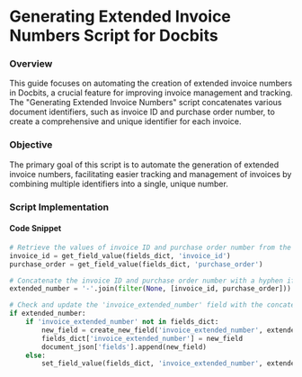 # Generating Extended Invoice Numbers Script for Docbits

### Overview

This guide focuses on automating the creation of extended invoice numbers in Docbits, a crucial feature for improving invoice management and tracking. The "Generating Extended Invoice Numbers" script concatenates various document identifiers, such as invoice ID and purchase order number, to create a comprehensive and unique identifier for each invoice.

### Objective

The primary goal of this script is to automate the generation of extended invoice numbers, facilitating easier tracking and management of invoices by combining multiple identifiers into a single, unique number.

### Script Implementation

#### Code Snippet

```python
# Retrieve the values of invoice ID and purchase order number from the document
invoice_id = get_field_value(fields_dict, 'invoice_id')
purchase_order = get_field_value(fields_dict, 'purchase_order')

# Concatenate the invoice ID and purchase order number with a hyphen if both exist
extended_number = '-'.join(filter(None, [invoice_id, purchase_order]))

# Check and update the 'invoice_extended_number' field with the concatenated value
if extended_number:
    if 'invoice_extended_number' not in fields_dict:
        new_field = create_new_field('invoice_extended_number', extended_number)
        fields_dict['invoice_extended_number'] = new_field
        document_json['fields'].append(new_field)
    else:
        set_field_value(fields_dict, 'invoice_extended_number', extended_number)
```


